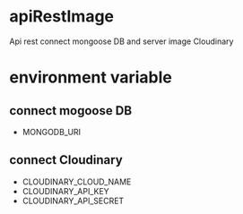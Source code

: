 # apiRestImage
Api rest connect mongoose DB and server image Cloudinary

# environment variable

## connect mogoose DB
- MONGODB_URI

## connect Cloudinary
- CLOUDINARY_CLOUD_NAME
- CLOUDINARY_API_KEY
- CLOUDINARY_API_SECRET

